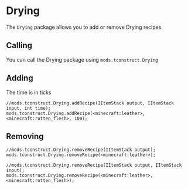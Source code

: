 # Drying

The `Drying` package allows you to add or remove Drying recipes.

## Calling
You can call the Drying package using `mods.tconstruct.Drying`

## Adding

The time is in ticks
```
//mods.tconstruct.Drying.addRecipe(IItemStack output, IItemStack input, int time);
mods.tconstruct.Drying.addRecipe(<minecraft:leather>,<minecraft:rotten_flesh>, 100);
```

## Removing
```
//mods.tconstruct.Drying.removeRecipe(IItemStack output);
mods.tconstruct.Drying.removeRecipe(<minecraft:leather>);

//mods.tconstruct.Drying.removeRecipe(IItemStack output, IItemStack input);
mods.tconstruct.Drying.removeRecipe(<minecraft:leather>, <minecraft:rotten_flesh>);
```